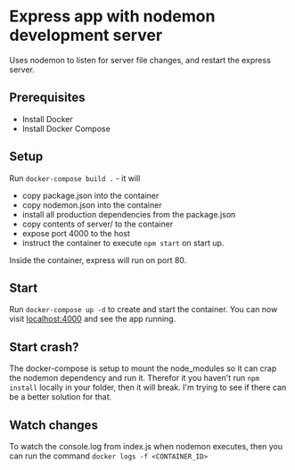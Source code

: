 # Express app with nodemon development server

Uses nodemon to listen for server file changes, and restart the express server.

## Prerequisites

* Install Docker
* Install Docker Compose

## Setup

Run `docker-compose build .`  - it will

* copy package.json into the container
* copy nodemon.json into the container
* install all production dependencies from the package.json
* copy contents of server/ to the container
* expose port 4000 to the host
* instruct the container to execute `npm start` on start up.

Inside the container, express will run on port 80.

## Start

Run `docker-compose up -d` to create and start the container. You can now visit [localhost:4000](http://localhost:4000) and see the app running.

## Start crash?

The docker-compose is setup to mount the node_modules so it can crap the nodemon dependency and run it. Therefor it you haven't run `npm install` locally in your folder, then it will break. I'm trying to see if there can be a better solution for that.

## Watch changes

To watch the console.log from index.js when nodemon executes, then you can run the command `docker logs -f <CONTAINER_ID>`
